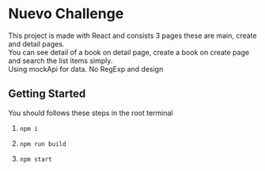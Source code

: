 # Nuevo Challenge 
This project is made with React and consists 3 pages these are main, create and detail pages. <br> 
You can see detail of a book on detail page, create a book on create page and search the list items simply. <br>
Using mockApi for data. No RegExp and design
## Getting Started

You should follows these steps in the root terminal

1. ``` npm i ```

2. ``` npm run build ```

3. ``` npm start ```
